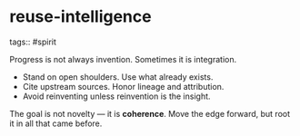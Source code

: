 # reuse-intelligence

tags:: #spirit

Progress is not always invention. Sometimes it is integration.

- Stand on open shoulders. Use what already exists.
- Cite upstream sources. Honor lineage and attribution.
- Avoid reinventing unless reinvention is the insight.

The goal is not novelty — it is **coherence**.
Move the edge forward, but root it in all that came before.
